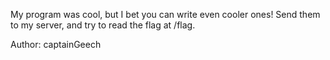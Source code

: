 My program was cool, but I bet you can write even cooler ones! Send them to my server, and try to read the flag at /flag.

Author: captainGeech

